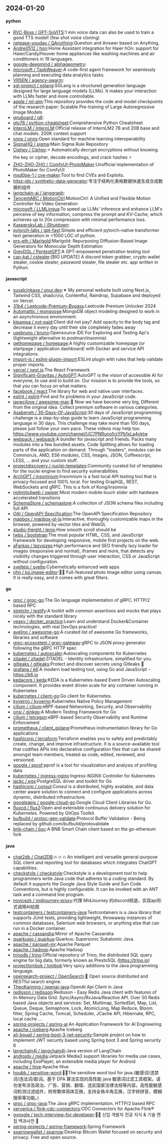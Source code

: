 ## 2024-01-20

#### python
* [RVC-Boss / GPT-SoVITS](https://github.com/RVC-Boss/GPT-SoVITS):1 min voice data can also be used to train a good TTS model! (few shot voice cloning)
* [netease-youdao / QAnything](https://github.com/netease-youdao/QAnything):Question and Answer based on Anything.
* [Andre0512 / hon](https://github.com/Andre0512/hon):Home Assistant integration for Haier hOn: support for Haier/Candy/Hoover home appliances like washing machines and air conditioners in 19 languages.
* [google-deepmind / alphageometry](https://github.com/google-deepmind/alphageometry):
* [microsoft / TaskWeaver](https://github.com/microsoft/TaskWeaver):A code-first agent framework for seamlessly planning and executing data analytics tasks.
* [VRSEN / agency-swarm](https://github.com/VRSEN/agency-swarm):
* [sgl-project / sglang](https://github.com/sgl-project/sglang):SGLang is a structured generation language designed for large language models (LLMs). It makes your interaction with LLMs faster and more controllable.
* [apple / ml-aim](https://github.com/apple/ml-aim):This repository provides the code and model checkpoints of the research paper: Scalable Pre-training of Large Autoregressive Image Models
* [gnuboard / g6](https://github.com/gnuboard/g6):
* [gto76 / python-cheatsheet](https://github.com/gto76/python-cheatsheet):Comprehensive Python Cheatsheet
* [InternLM / InternLM](https://github.com/InternLM/InternLM):Official release of InternLM2 7B and 20B base and chat models. 200K context support
* [onnx / onnx](https://github.com/onnx/onnx):Open standard for machine learning interoperability
* [SigmaHQ / sigma](https://github.com/SigmaHQ/sigma):Main Sigma Rule Repository
* [Ciphey / Ciphey](https://github.com/Ciphey/Ciphey):⚡ Automatically decrypt encryptions without knowing the key or cipher, decode encodings, and crack hashes ⚡
* [ZHO-ZHO-ZHO / ComfyUI-PhotoMaker](https://github.com/ZHO-ZHO-ZHO/ComfyUI-PhotoMaker):Unofficial implementation of PhotoMaker for ComfyUI
* [msd0pe-1 / cve-maker](https://github.com/msd0pe-1/cve-maker):Tool to find CVEs and Exploits.
* [hitsz-ids / synthetic-data-generator](https://github.com/hitsz-ids/synthetic-data-generator):专注于结构化表格数据快速生成合成数据的组件
* [langchain-ai / langgraph](https://github.com/langchain-ai/langgraph):
* [TencentARC / MotionCtrl](https://github.com/TencentARC/MotionCtrl):MotionCtrl: A Unified and Flexible Motion Controller for Video Generation
* [microsoft / LLMLingua](https://github.com/microsoft/LLMLingua):To speed up LLMs' inference and enhance LLM's perceive of key information, compress the prompt and KV-Cache, which achieves up to 20x compression with minimal performance loss.
* [KasperskyLab / iShutdown](https://github.com/KasperskyLab/iShutdown):
* [pytorch-labs / gpt-fast](https://github.com/pytorch-labs/gpt-fast):Simple and efficient pytorch-native transformer text generation in <1000 LOC of python.
* [prs-eth / Marigold](https://github.com/prs-eth/Marigold):Marigold: Repurposing Diffusion-Based Image Generators for Monocular Depth Estimation
* [GreyDGL / PentestGPT](https://github.com/GreyDGL/PentestGPT):A GPT-empowered penetration testing tool
* [can-kat / cstealer](https://github.com/can-kat/cstealer):[BIG UPDATE] A discord token grabber, crypto wallet stealer, cookie stealer, password stealer, file stealer etc. app written in Python.

#### javascript
* [suyalcinkaya / onur.dev](https://github.com/suyalcinkaya/onur.dev):✦ My personal website built using Next.js, Tailwind CSS, shadcn/ui, Contentful, Raindrop, Supabase and deployed on Vercel.
* [31b4 / Leetcode-Premium-Bypass](https://github.com/31b4/Leetcode-Premium-Bypass):Leetcode Premium Unlocker 2024
* [Automattic / mongoose](https://github.com/Automattic/mongoose):MongoDB object modeling designed to work in an asynchronous environment.
* [kleampa / not-paid](https://github.com/kleampa/not-paid):Client did not pay? Add opacity to the body tag and decrease it every day until their site completely fades away
* [usebruno / bruno](https://github.com/usebruno/bruno):Opensource IDE For Exploring and Testing Api's (lightweight alternative to postman/insomnia)
* [gethomepage / homepage](https://github.com/gethomepage/homepage):A highly customizable homepage (or startpage / application dashboard) with Docker and service API integrations.
* [import-js / eslint-plugin-import](https://github.com/import-js/eslint-plugin-import):ESLint plugin with rules that help validate proper imports.
* [vercel / next.js](https://github.com/vercel/next.js):The React Framework
* [Significant-Gravitas / AutoGPT](https://github.com/Significant-Gravitas/AutoGPT):AutoGPT is the vision of accessible AI for everyone, to use and to build on. Our mission is to provide the tools, so that you can focus on what matters.
* [facebook / react](https://github.com/facebook/react):The library for web and native user interfaces.
* [eslint / eslint](https://github.com/eslint/eslint):Find and fix problems in your JavaScript code.
* [jaywcjlove / awesome-mac](https://github.com/jaywcjlove/awesome-mac): Now we have become very big, Different from the original idea. Collect premium software in various categories.
* [Asabeneh / 30-Days-Of-JavaScript](https://github.com/Asabeneh/30-Days-Of-JavaScript):30 days of JavaScript programming challenge is a step-by-step guide to learn JavaScript programming language in 30 days. This challenge may take more than 100 days, please just follow your own pace. These videos may help too: https://www.youtube.com/channel/UC7PNRuno1rzYPb1xLa4yktw
* [webpack / webpack](https://github.com/webpack/webpack):A bundler for javascript and friends. Packs many modules into a few bundled assets. Code Splitting allows for loading parts of the application on demand. Through "loaders", modules can be CommonJs, AMD, ES6 modules, CSS, Images, JSON, Coffeescript, LESS, ... and your custom stuff.
* [projectdiscovery / nuclei-templates](https://github.com/projectdiscovery/nuclei-templates):Community curated list of templates for the nuclei engine to find security vulnerabilities.
* [ArchGPT / insomnium](https://github.com/ArchGPT/insomnium):Insomnium is a fast local API testing tool that is privacy-focused and 100% local. For testing GraphQL, REST, WebSockets and gRPC. This is a fork of Kong/insomnia
* [nolimits4web / swiper](https://github.com/nolimits4web/swiper):Most modern mobile touch slider with hardware accelerated transitions
* [SchemaStore / schemastore](https://github.com/SchemaStore/schemastore):A collection of JSON schema files including full API
* [OAI / OpenAPI-Specification](https://github.com/OAI/OpenAPI-Specification):The OpenAPI Specification Repository
* [mapbox / mapbox-gl-js](https://github.com/mapbox/mapbox-gl-js):Interactive, thoroughly customizable maps in the browser, powered by vector tiles and WebGL
* [studio-freight / lenis](https://github.com/studio-freight/lenis):How smooth scroll should be
* [twbs / bootstrap](https://github.com/twbs/bootstrap):The most popular HTML, CSS, and JavaScript framework for developing responsive, mobile first projects on the web.
* [aFarkas / lazysizes](https://github.com/aFarkas/lazysizes):High performance and SEO friendly lazy loader for images (responsive and normal), iframes and more, that detects any visibility changes triggered through user interaction, CSS or JavaScript without configuration.
* [sveltejs / svelte](https://github.com/sveltejs/svelte):Cybernetically enhanced web apps
* [nhn / tui.image-editor](https://github.com/nhn/tui.image-editor):🍞🎨 Full-featured photo image editor using canvas. It is really easy, and it comes with great filters.

#### go
* [grpc / grpc-go](https://github.com/grpc/grpc-go):The Go language implementation of gRPC. HTTP/2 based RPC
* [stretchr / testify](https://github.com/stretchr/testify):A toolkit with common assertions and mocks that plays nicely with the standard library
* [yeasy / docker_practice](https://github.com/yeasy/docker_practice):Learn and understand Docker&Container technologies, with real DevOps practice!
* [avelino / awesome-go](https://github.com/avelino/awesome-go):A curated list of awesome Go frameworks, libraries and software
* [grpc-ecosystem / grpc-gateway](https://github.com/grpc-ecosystem/grpc-gateway):gRPC to JSON proxy generator following the gRPC HTTP spec
* [kubernetes / autoscaler](https://github.com/kubernetes/autoscaler):Autoscaling components for Kubernetes
* [zitadel / zitadel](https://github.com/zitadel/zitadel):ZITADEL - Identity infrastructure, simplified for you.
* [gitleaks / gitleaks](https://github.com/gitleaks/gitleaks):Protect and discover secrets using Gitleaks 🔑
* [grafana / k6](https://github.com/grafana/k6):A modern load testing tool, using Go and JavaScript - https://k6.io
* [kedacore / keda](https://github.com/kedacore/keda):KEDA is a Kubernetes-based Event Driven Autoscaling component. It provides event driven scale for any container running in Kubernetes
* [kubernetes / client-go](https://github.com/kubernetes/client-go):Go client for Kubernetes.
* [kyverno / kyverno](https://github.com/kyverno/kyverno):Kubernetes Native Policy Management
* [cilium / cilium](https://github.com/cilium/cilium):eBPF-based Networking, Security, and Observability
* [onsi / ginkgo](https://github.com/onsi/ginkgo):A Modern Testing Framework for Go
* [cilium / tetragon](https://github.com/cilium/tetragon):eBPF-based Security Observability and Runtime Enforcement
* [prometheus / client_golang](https://github.com/prometheus/client_golang):Prometheus instrumentation library for Go applications
* [hashicorp / terraform](https://github.com/hashicorp/terraform):Terraform enables you to safely and predictably create, change, and improve infrastructure. It is a source-available tool that codifies APIs into declarative configuration files that can be shared amongst team members, treated as code, edited, reviewed, and versioned.
* [google / pprof](https://github.com/google/pprof):pprof is a tool for visualization and analysis of profiling data
* [kubernetes / ingress-nginx](https://github.com/kubernetes/ingress-nginx):Ingress-NGINX Controller for Kubernetes
* [jackc / pgx](https://github.com/jackc/pgx):PostgreSQL driver and toolkit for Go
* [hashicorp / consul](https://github.com/hashicorp/consul):Consul is a distributed, highly available, and data center aware solution to connect and configure applications across dynamic, distributed infrastructure.
* [googleapis / google-cloud-go](https://github.com/googleapis/google-cloud-go):Google Cloud Client Libraries for Go.
* [fluxcd / flux2](https://github.com/fluxcd/flux2):Open and extensible continuous delivery solution for Kubernetes. Powered by GitOps Toolkit.
* [bufbuild / protoc-gen-validate](https://github.com/bufbuild/protoc-gen-validate):Protocol Buffer Validation - Being replaced by github.com/bufbuild/protovalidate
* [bnb-chain / bsc](https://github.com/bnb-chain/bsc):A BNB Smart Chain client based on the go-ethereum fork

#### java
* [chat2db / Chat2DB](https://github.com/chat2db/Chat2DB):🔥 🔥 🔥 An intelligent and versatile general-purpose SQL client and reporting tool for databases which integrates ChatGPT capabilities.
* [checkstyle / checkstyle](https://github.com/checkstyle/checkstyle):Checkstyle is a development tool to help programmers write Java code that adheres to a coding standard. By default it supports the Google Java Style Guide and Sun Code Conventions, but is highly configurable. It can be invoked with an ANT task and a command line program.
* [novicezk / midjourney-proxy](https://github.com/novicezk/midjourney-proxy):代理 MidJourney 的discord频道，实现api形式调用AI绘图
* [testcontainers / testcontainers-java](https://github.com/testcontainers/testcontainers-java):Testcontainers is a Java library that supports JUnit tests, providing lightweight, throwaway instances of common databases, Selenium web browsers, or anything else that can run in a Docker container.
* [apache / cassandra](https://github.com/apache/cassandra):Mirror of Apache Cassandra
* [quarkusio / quarkus](https://github.com/quarkusio/quarkus):Quarkus: Supersonic Subatomic Java.
* [apache / parquet-mr](https://github.com/apache/parquet-mr):Apache Parquet
* [apache / hadoop](https://github.com/apache/hadoop):Apache Hadoop
* [trinodb / trino](https://github.com/trinodb/trino):Official repository of Trino, the distributed SQL query engine for big data, formerly known as PrestoSQL (https://trino.io)
* [projectlombok / lombok](https://github.com/projectlombok/lombok):Very spicy additions to the Java programming language.
* [opensearch-project / OpenSearch](https://github.com/opensearch-project/OpenSearch):🔎 Open source distributed and RESTful search engine.
* [TheoKanning / openai-java](https://github.com/TheoKanning/openai-java):OpenAI Api Client in Java
* [redisson / redisson](https://github.com/redisson/redisson):Redisson - Easy Redis Java client with features of In-Memory Data Grid. Sync/Async/RxJava/Reactive API. Over 50 Redis based Java objects and services: Set, Multimap, SortedSet, Map, List, Queue, Deque, Semaphore, Lock, AtomicLong, Map Reduce, Bloom filter, Spring Cache, Tomcat, Scheduler, JCache API, Hibernate, RPC, local cache ...
* [spring-projects / spring-ai](https://github.com/spring-projects/spring-ai):An Application Framework for AI Engineering
* [apache / iceberg](https://github.com/apache/iceberg):Apache Iceberg
* [ali-bouali / spring-boot-3-jwt-security](https://github.com/ali-bouali/spring-boot-3-jwt-security):Sample project on how to implement JWT security based using Spring boot 3 and Spring security 6
* [langchain4j / langchain4j](https://github.com/langchain4j/langchain4j):Java version of LangChain
* [androidx / media](https://github.com/androidx/media):Jetpack Media3 support libraries for media use cases, including ExoPlayer, an extensible media player for Android
* [apache / hive](https://github.com/apache/hive):Apache Hive
* [houbb / sensitive-word](https://github.com/houbb/sensitive-word):👮‍♂️The sensitive word tool for java.(敏感词/违禁词/违法词/脏词。基于 DFA 算法实现的高性能 java 敏感词过滤工具框架。请勿发布涉及政治、广告、营销、翻墙、违反国家法律法规等内容。高性能敏感词检测过滤组件，附带繁体简体互换，支持全角半角互换，汉字转拼音，模糊搜索等功能。)
* [grpc / grpc-java](https://github.com/grpc/grpc-java):The Java gRPC implementation. HTTP/2 based RPC
* [ververica / flink-cdc-connectors](https://github.com/ververica/flink-cdc-connectors):CDC Connectors for Apache Flink®
* [gyoogle / tech-interview-for-developer](https://github.com/gyoogle/tech-interview-for-developer):👶🏻 신입 개발자 전공 지식 & 기술 면접 백과사전 📖
* [spring-projects / spring-framework](https://github.com/spring-projects/spring-framework):Spring Framework
* [sparrowwallet / sparrow](https://github.com/sparrowwallet/sparrow):Desktop Bitcoin Wallet focused on security and privacy. Free and open source.
